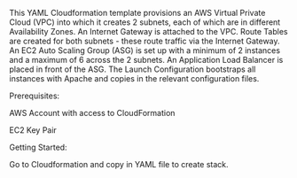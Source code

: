This YAML Cloudformation template provisions an AWS Virtual Private Cloud (VPC) into which it creates 2 subnets, each of which are in different Availability Zones. An Internet Gateway is attached to the VPC. Route Tables are created for both subnets - these route traffic via the Internet Gateway. An EC2 Auto Scaling Group (ASG) is set up with a minimum of 2 instances and a maximum of 6 across the 2 subnets. An Application Load Balancer is placed in front of the ASG. The Launch Configuration bootstraps all instances with Apache and copies in the relevant configuration files. 


Prerequisites:

AWS Account with access to CloudFormation

EC2 Key Pair


Getting Started:

Go to Cloudformation and copy in YAML file to create stack.
